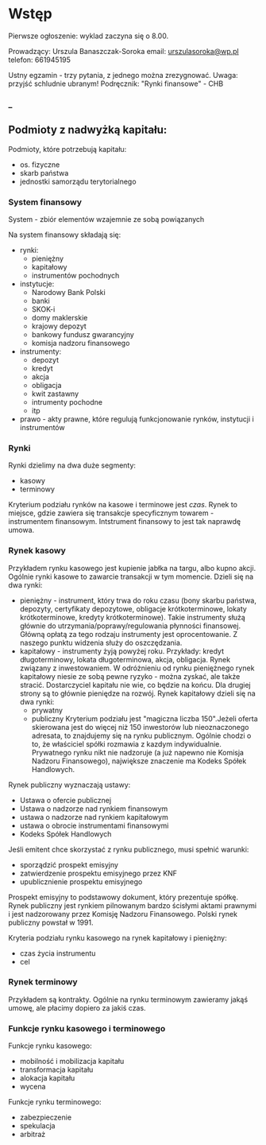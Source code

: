 # Wstęp

Pierwsze ogłoszenie: wyklad zaczyna się o 8.00.

Prowadzący: Urszula Banaszczak-Soroka
email: urszulasoroka@wp.pl
telefon: 661945195

Ustny egzamin - trzy pytania, z jednego można zrezygnować. Uwaga: przyjść schludnie ubranym!
Podręcznik: "Rynki finansowe" - CHB

### _

Podmioty z nadwyżką kapitału:
- 

Podmioty, które potrzebują kapitału:
- os. fizyczne
- skarb państwa
- jednostki samorządu terytorialnego

### System finansowy

System - zbiór elementów wzajemnie ze sobą powiązanych

Na system finansowy składają się:

- rynki:
    - pieniężny
    - kapitałowy
    - instrumentów pochodnych
- instytucje:
    - Narodowy Bank Polski
    - banki
    - SKOK-i
    - domy maklerskie
    - krajowy depozyt
    - bankowy fundusz gwarancyjny
    - komisja nadzoru finansowego
- instrumenty:
    - depozyt
    - kredyt
    - akcja
    - obligacja
    - kwit zastawny
    - intrumenty pochodne
    - itp
- prawo - akty prawne, które regulują funkcjonowanie rynków, instytucji i instrumentów

### Rynki

Rynki dzielimy na dwa duże segmenty:
- kasowy
- terminowy

Kryterium podziału rynków na kasowe i terminowe jest *czas*. Rynek to miejsce, gdzie zawiera się transakcje specyficznym towarem - instrumentem finansowym. Intstrument finansowy to jest tak naprawdę umowa.

### Rynek kasowy

Przykładem rynku kasowego jest kupienie jabłka na targu, albo kupno akcji. Ogólnie rynki kasowe to zawarcie transakcji w tym momencie. Dzieli się na dwa rynki:

- pieniężny - instrument, który trwa do roku czasu (bony skarbu państwa, depozyty, certyfikaty depozytowe, obligacje krótkoterminowe, lokaty krótkoterminowe, kredyty krótkoterminowe). Takie instrumenty służą głównie do utrzymania/poprawy/regulowania płynności finansowej. Główną opłatą za tego rodzaju instrumenty jest oprocentowanie. Z naszego punktu widzenia służy do oszczędzania.
- kapitałowy - instrumenty żyją powyżej roku. Przykłady: kredyt długoterminowy, lokata długoterminowa, akcja, obligacja. Rynek związany z inwestowaniem. W odróżnieniu od rynku pieniężnego rynek kapitałowy niesie ze sobą pewne ryzyko - można zyskać, ale także stracić. Dostarczyciel kapitału nie wie, co będzie na końcu. Dla drugiej strony są to głównie pieniędze na rozwój. Rynek kapitałowy dzieli się na dwa rynki:
    - prywatny
    - publiczny
Kryterium podziału jest "magiczna liczba 150".Jeżeli oferta skierowana jest do więcej niż 150 inwestorów lub nieoznaczonego adresata, to znajdujemy się na rynku publicznym. Ogólnie chodzi o to, że właściciel spółki rozmawia z kazdym indywidualnie. Prywatnego rynku nikt nie nadzoruje (a już napewno nie Komisja Nadzoru Finansowego), największe znaczenie ma Kodeks Spółek Handlowych.

Rynek publiczny wyznaczają ustawy:

- Ustawa o ofercie publicznej
- Ustawa o nadzorze nad rynkiem finansowym
- ustawa o nadzorze nad rynkiem kapitałowym
- ustawa o obrocie instrumentami finansowymi
- Kodeks Spółek Handlowych

Jeśli emitent chce skorzystać z rynku publicznego, musi spełnić warunki:

- sporządzić prospekt emisyjny
- zatwierdzenie prospektu emisyjnego przez KNF
- upublicznienie prospektu emisyjnego

Prospekt emisyjny to podstawowy dokument, który prezentuje spółkę. Rynek publiczny jest rynkiem pilnowanym bardzo ścisłymi aktami prawnymi i jest nadzorowany przez Komisję Nadzoru Finansowego. Polski rynek publiczny powstał w 1991.

Kryteria podziału rynku kasowego na rynek kapitałowy i pieniężny:

- czas życia instrumentu 
- cel

### Rynek terminowy

Przykładem są kontrakty. Ogólnie na rynku terminowym zawieramy jakąś umowę, ale płacimy dopiero za jakiś czas.

### Funkcje rynku kasowego i terminowego

Funkcje rynku kasowego:

- mobilność i mobilizacja kapitału
- transformacja kapitału
- alokacja kapitału
- wycena

Funkcje rynku terminowego:

- zabezpieczenie
- spekulacja
- arbitraż